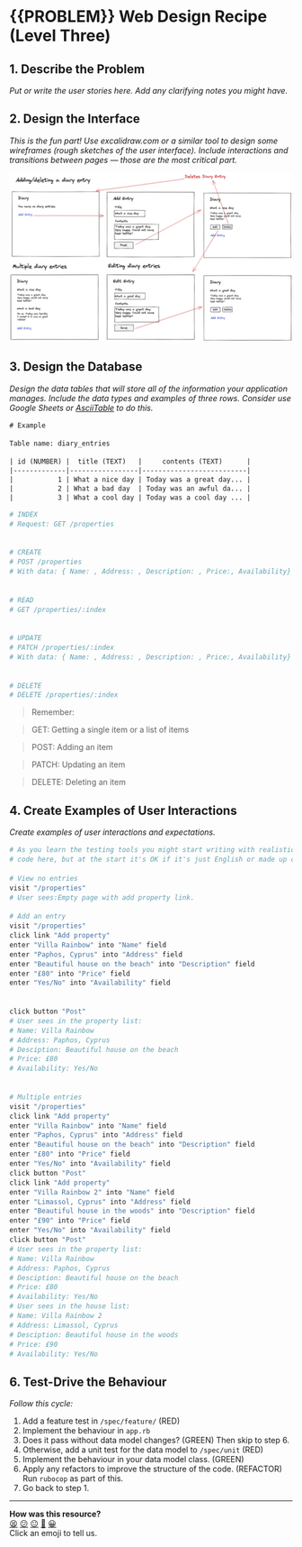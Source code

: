# {{PROBLEM}} Web Design Recipe (Level Three)

## 1. Describe the Problem

_Put or write the user stories here. Add any clarifying notes you might have._

## 2. Design the Interface

_This is the fun part! Use excalidraw.com or a similar tool to design some
wireframes (rough sketches of the user interface). Include interactions and
transitions between pages — those are the most critical part._

![Diary design example](./diary_design.png)

## 3. Design the Database

_Design the data tables that will store all of the information your application
manages. Include the data types and examples of three rows. Consider use Google
Sheets or [AsciiTable](https://ozh.github.io/ascii-tables/) to do this._

```plain
# Example

Table name: diary_entries

| id (NUMBER) |  title (TEXT)   |     contents (TEXT)      |
|-------------|-----------------|--------------------------|
|           1 | What a nice day | Today was a great day... |
|           2 | What a bad day  | Today was an awful da... |
|           3 | What a cool day | Today was a cool day ... |
```




```ruby
# INDEX
# Request: GET /properties


# CREATE
# POST /properties
# With data: { Name: , Address: , Description: , Price:, Availability}


# READ
# GET /properties/:index


# UPDATE
# PATCH /properties/:index
# With data: { Name: , Address: , Description: , Price:, Availability}


# DELETE
# DELETE /properties/:index


```

> Remember:

> GET: Getting a single item or a list of items

> POST: Adding an item

> PATCH: Updating an item

> DELETE: Deleting an item


## 4. Create Examples of User Interactions

_Create examples of user interactions and expectations._

```ruby
# As you learn the testing tools you might start writing with realistic test
# code here, but at the start it's OK if it's just English or made up code.

# View no entries
visit "/properties"
# User sees:Empty page with add property link.

# Add an entry
visit "/properties"
click link "Add property"
enter "Villa Rainbow" into "Name" field
enter "Paphos, Cyprus" into "Address" field
enter "Beautiful house on the beach" into "Description" field
enter "£80" into "Price" field
enter "Yes/No" into "Availability" field


click button "Post"
# User sees in the property list:
# Name: Villa Rainbow
# Address: Paphos, Cyprus
# Desciption: Beautiful house on the beach
# Price: £80
# Availability: Yes/No


# Multiple entries
visit "/properties"
click link "Add property"
enter "Villa Rainbow" into "Name" field
enter "Paphos, Cyprus" into "Address" field
enter "Beautiful house on the beach" into "Description" field
enter "£80" into "Price" field
enter "Yes/No" into "Availability" field
click button "Post"
click link "Add property"
enter "Villa Rainbow 2" into "Name" field
enter "Limassol, Cyprus" into "Address" field
enter "Beautiful house in the woods" into "Description" field
enter "£90" into "Price" field
enter "Yes/No" into "Availability" field
click button "Post"
# User sees in the property list:
# Name: Villa Rainbow
# Address: Paphos, Cyprus
# Desciption: Beautiful house on the beach
# Price: £80
# Availability: Yes/No
# User sees in the house list:
# Name: Villa Rainbow 2
# Address: Limassol, Cyprus
# Desciption: Beautiful house in the woods
# Price: £90
# Availability: Yes/No
```

## 6. Test-Drive the Behaviour

_Follow this cycle:_

1. Add a feature test in `/spec/feature/` (RED)
2. Implement the behaviour in `app.rb`
3. Does it pass without data model changes? (GREEN) Then skip to step 6.
4. Otherwise, add a unit test for the data model to `/spec/unit` (RED)
5. Implement the behaviour in your data model class. (GREEN)
6. Apply any refactors to improve the structure of the code. (REFACTOR)  
   Run `rubocop` as part of this.
7. Go back to step 1.


<!-- BEGIN GENERATED SECTION DO NOT EDIT -->

---

**How was this resource?**  
[😫](https://airtable.com/shrUJ3t7KLMqVRFKR?prefill_Repository=makersacademy/web-starter-level-three&prefill_File=recipe/recipe.md&prefill_Sentiment=😫) [😕](https://airtable.com/shrUJ3t7KLMqVRFKR?prefill_Repository=makersacademy/web-starter-level-three&prefill_File=recipe/recipe.md&prefill_Sentiment=😕) [😐](https://airtable.com/shrUJ3t7KLMqVRFKR?prefill_Repository=makersacademy/web-starter-level-three&prefill_File=recipe/recipe.md&prefill_Sentiment=😐) [🙂](https://airtable.com/shrUJ3t7KLMqVRFKR?prefill_Repository=makersacademy/web-starter-level-three&prefill_File=recipe/recipe.md&prefill_Sentiment=🙂) [😀](https://airtable.com/shrUJ3t7KLMqVRFKR?prefill_Repository=makersacademy/web-starter-level-three&prefill_File=recipe/recipe.md&prefill_Sentiment=😀)  
Click an emoji to tell us.

<!-- END GENERATED SECTION DO NOT EDIT -->
